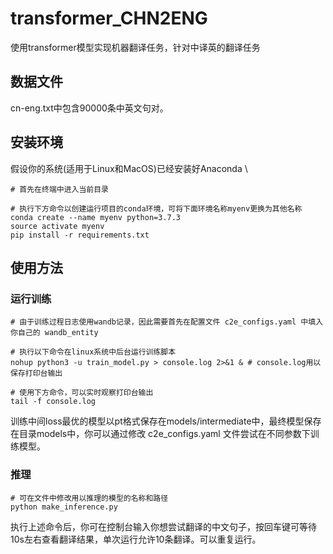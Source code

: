 # transformer_CHN2ENG
使用transformer模型实现机器翻译任务，针对中译英的翻译任务
## 数据文件
cn-eng.txt中包含90000条中英文句对。
## 安装环境
假设你的系统(适用于Linux和MacOS)已经安装好Anaconda \
```
# 首先在终端中进入当前目录

# 执行下方命令以创建运行项目的conda环境，可将下面环境名称myenv更换为其他名称
conda create --name myenv python=3.7.3
source activate myenv
pip install -r requirements.txt
```
## 使用方法
### 运行训练
```
# 由于训练过程日志使用wandb记录，因此需要首先在配置文件 c2e_configs.yaml 中填入你自己的 wandb_entity

# 执行以下命令在linux系统中后台运行训练脚本
nohup python3 -u train_model.py > console.log 2>&1 & # console.log用以保存打印台输出

# 使用下方命令，可以实时观察打印台输出
tail -f console.log
```
训练中间loss最优的模型以pt格式保存在models/intermediate中，最终模型保存在目录models中，你可以通过修改 c2e_configs.yaml 文件尝试在不同参数下训练模型。

### 推理
```
# 可在文件中修改用以推理的模型的名称和路径
python make_inference.py
```
执行上述命令后，你可在控制台输入你想尝试翻译的中文句子，按回车键可等待10s左右查看翻译结果，单次运行允许10条翻译。可以重复运行。
